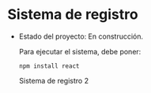 <h1>Sistema de registro</h1>

- Estado del proyecto: En construcción.

  Para ejecutar el sistema, debe poner:

  ```npm install react```

  Sistema de registro 2
